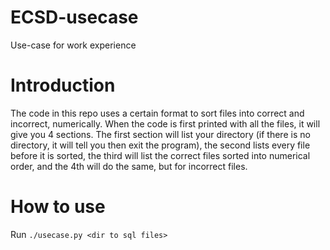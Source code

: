 # ECSD-usecase
Use-case for work experience

# Introduction
The code in this repo uses a certain format to sort files into correct and incorrect, numerically. When the code is first printed with all the files, it will give you 4 sections. The first section will list your directory (if there is no directory, it will tell you then exit the program), the second lists every file before it is sorted, the third will list the correct files sorted into numerical order, and the 4th will do the same, but for incorrect files.

# How to use
Run ``./usecase.py <dir to sql files>``
